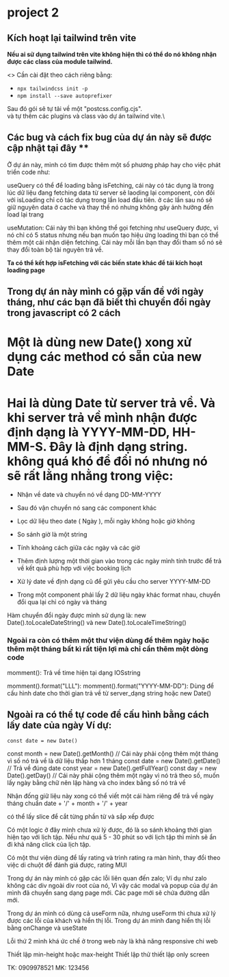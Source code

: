 # project 2

## Kích hoạt lại tailwind trên vite

**Nếu ai sử dụng tailwind trên vite không hiện thì có thể do nó không nhận được các class của module tailwind.**

<> Cần cài đặt theo cách riêng bằng:

- `npx tailwindcss init -p`
- `npm install --save autoprefixer`

Sau đó gói sẽ tự tải về một "postcss.config.cjs".\
và tự thêm các plugins và class vào dự án tailwind vite.\

## Các bug và cách fix bug của dự án này sẽ được cập nhật tại đây \*\*

Ở dự án này, mình có tìm được thêm một số phương pháp hay cho việc phát triển code như:

useQuery có thể để loading bằng isFetching, cái này có tác dụng là trong lúc dữ liệu đang fetching data từ server sẽ laoding lại component, còn đối với isLoading chỉ có tác dụng trong lần load đầu tiên. ở các lần sau nó sẽ giữ nguyên data ở cache và thay thế nó nhưng không gây ảnh hưởng đến load lại trang

useMutation: Cái này thì bạn không thể gọi fetching như useQuery được, vì nó chỉ có 5 status nhưng nếu bạn muốn tạo hiệu ứng loading thì bạn có thể thêm một cái nhận diện fetching. Cái này mỗi lần bạn thay đổi tham số nó sẽ thay đổi toàn bộ tài nguyên trả về.

**Ta có thể kết hợp isFetching với các biến state khác để tái kích hoạt loading page**

## Trong dự án này mình có gặp vấn đề với ngày tháng, như các bạn đã biết thì chuyển đổi ngày trong javascript có 2 cách

# Một là dùng new Date() xong xử dụng các method có sẵn của new Date

# Hai là dùng Date từ server trả về. Và khi server trả về mình nhận được định dạng là YYYY-MM-DD, HH-MM-S. Đây là định dạng string. không quá khó để đổi nó nhưng nó sẽ rất lằng nhằng trong việc:

- Nhận về date và chuyển nó về dạng DD-MM-YYYY
- Sau đó vận chuyển nó sang các component khác
- Lọc dữ liệu theo date ( Ngày ), mỗi ngày không hoặc giờ không
- So sánh giờ là một string
- Tính khoảng cách giữa các ngày và các giờ
- Thêm định lượng một thời gian vào trong các ngày mình tính trước để trả về kết quả phù hợp với việc booking lịch
- Xử lý date về định dạng cũ để gửi yêu cầu cho server YYYY-MM-DD

- Trong một component phải lấy 2 dữ liệu ngày khác format nhau, chuyển đổi qua lại chỉ có ngày và tháng

Hàm chuyển đổi ngày được mình sử dụng là: new Date().toLocaleDateString() và new Date().toLocaleTimeString()

### Ngoài ra còn có thêm một thư viện dùng để thêm ngày hoặc thêm một tháng bất kì rất tiện lợi mà chỉ cần thêm một dòng code

momment(): Trả về time hiện tại dạng IOSstring

momment().format("LLL"):
momment().format("YYYY-MM-DD"): Dùng để cấu hình date cho thời gian trả về từ server_dạng string hoặc new Date()

## Ngoài ra có thể tự code để cấu hình bằng cách lấy date của ngày Ví dự:

`const date = new Date()`

const month = new Date().getMonth() // Cái này phải cộng thêm một tháng vì số nó trả về là dữ liệu thấp hơn 1 tháng
const date = new Date().getDate() // Trả về đúng date
const year = new Date().getFullYear()
const day = new Date().getDay() // Cái này phải cộng thêm một ngày vì nó trả theo số, muốn lấy ngày bằng chữ nên lập hàng và cho index bằng số nó trả về

Nhận đống giữ liệu này xong có thể viết một cái hàm riêng để trả về ngày tháng chuẩn
date + '/' + month + '/' + year

có thể lấy slice để cắt từng phần từ và sắp xếp được

Có một logic ở đây mình chưa xử lý được, đó là so sánh khoảng thời gian hiện tạo với lịch tập. Nếu như quá 5 - 30 phút so với lịch tập thì mình sẽ ẩn đi khả năng click của lịch tập.

Có một thư viện dùng để lấy rating và trình rating ra màn hình, thay đổi theo việc di chuột để đánh giá được, rating MUI

Trong dự án này mình có gặp các lỗi liên quan đến zalo;
Ví dụ như zalo không các div ngoài div root của nó, Vì vậy các modal và popup của dự án mình đã chuyển sang dạng page mới. Các page mới sẽ chứa đường dẫn mới.

Trong dự án mình có dùng cả useForm nữa, nhưng useForm thì chưa xử lý được các lỗi của khách và hiển thị lỗi. Trong dự án mình đang hiển thị lỗi bằng onChange và useState

<!-- Xu hướng UI ở trong app này của mình, sử dụng:
 - Opacity: 80 - 90%
 - Border-radius: 10px - 15px hoặc full
 - gradient-backgrond color: (backgrond image) cái này set từ trắng đến màu đậm để tạo độ bóng và dộ nỏi cho shape
 - Box-shadow: Dùng để tạo hiệu ứng shape nổi, cảm giác 3D
 - display grid: Dùng để căn chỉnh theo response
 - thuộc tính calc() css, dùng để responsive cứng giữa các màn
 - Dùng cả phần trăm và pixel: pixel sẽ giúp không bị méo hình, còn phần trăm sẽ bị méo hình theo màn


 -->

Lỗi thứ 2 mình khá ức chế ở trong web này là khả năng responsive chi web

Thiết lập min-height hoặc max-height
Thiết lập thử thiết lập only screen



TK: 0909978521
MK: 123456